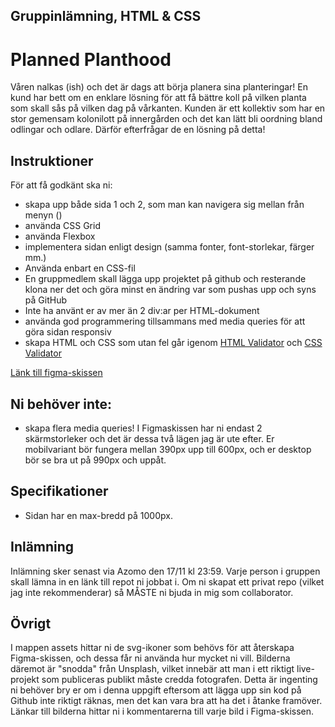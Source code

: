 ## Gruppinlämning, HTML &amp; CSS

# Planned Planthood

Våren nalkas (ish) och det är dags att börja planera sina planteringar!
En kund har bett om en enklare lösning för att få bättre koll på vilken planta som skall sås på vilken dag på vårkanten.
Kunden är ett kollektiv som har en stor gemensam kolonilott på innergården och det kan lätt bli oordning bland odlingar och odlare. Därför efterfrågar de en lösning på detta!

## Instruktioner

För att få godkänt ska ni:

- skapa upp både sida 1 och 2, som man kan navigera sig mellan från menyn ()
- använda CSS Grid
- använda Flexbox
- implementera sidan enligt design (samma fonter, font-storlekar, färger mm.)
- Använda enbart en CSS-fil
- En gruppmedlem skall lägga upp projektet på github och resterande klona ner det och göra minst en ändring var som pushas upp och syns på GitHub
- Inte ha använt er av mer än 2 div:ar per HTML-dokument
- använda god programmering tillsammans med media queries för att göra sidan responsiv
- skapa HTML och CSS som utan fel går igenom [HTML Validator](https://validator.w3.org/) och [CSS Validator](https://jigsaw.w3.org/css-validator/)

[Länk till figma-skissen](https://www.figma.com/file/Hbrk29Q2rVzXiXcFWdTXDA/planned-planthood?type=design&node-id=0%3A1&mode=design&t=9CHtB0GGoxLhWLYf-1)

## Ni behöver inte:

- skapa flera media queries! I Figmaskissen har ni endast 2 skärmstorleker och det är dessa två lägen jag är ute efter. Er mobilvariant bör fungera mellan 390px upp till 600px, och er desktop bör se bra ut på 990px och uppåt.

## Specifikationer

- Sidan har en max-bredd på 1000px.

## Inlämning

Inlämning sker senast via Azomo den 17/11 kl 23:59. Varje person i gruppen skall lämna in en länk till repot ni jobbat i. Om ni skapat ett privat repo (vilket jag inte rekommenderar) så MÅSTE ni bjuda in mig som collaborator.

## Övrigt

I mappen assets hittar ni de svg-ikoner som behövs för att återskapa Figma-skissen, och dessa får ni använda hur mycket ni vill. Bilderna däremot är "snodda" från Unsplash, vilket innebär att man i ett riktigt live-projekt som publiceras publikt måste credda fotografen. Detta är ingenting ni behöver bry er om i denna uppgift eftersom att lägga upp sin kod på Github inte riktigt räknas, men det kan vara bra att ha det i åtanke framöver. Länkar till bilderna hittar ni i kommentarerna till varje bild i Figma-skissen.
